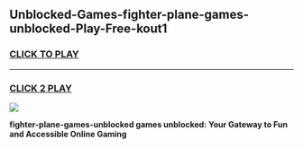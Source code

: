 
## Unblocked-Games-fighter-plane-games-unblocked-Play-Free-kout1
<h3>
<a href="https://premium76.site?title=fighter-plane-games-unblocked&ref=17A">CLICK TO PLAY</a></h3>
<hr>

<h3>
<a href="https://premium76.site?title=fighter-plane-games-unblocked&ref=17A">CLICK 2 PLAY</a>
  
</h3>

<a href="https://premium76.site?title=fighter-plane-games-unblocked&ref=17A"><img src="https://clearcache.store/games.png"></a>


**fighter-plane-games-unblocked games unblocked: Your Gateway to Fun and Accessible Online Gaming**
